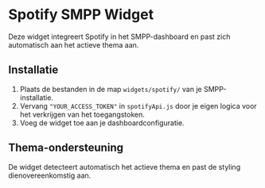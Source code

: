 # Spotify SMPP Widget

Deze widget integreert Spotify in het SMPP-dashboard en past zich automatisch aan het actieve thema aan.

## Installatie

1. Plaats de bestanden in de map `widgets/spotify/` van je SMPP-installatie.
2. Vervang `"YOUR_ACCESS_TOKEN"` in `spotifyApi.js` door je eigen logica voor het verkrijgen van het toegangstoken.
3. Voeg de widget toe aan je dashboardconfiguratie.

## Thema-ondersteuning

De widget detecteert automatisch het actieve thema en past de styling dienovereenkomstig aan.
